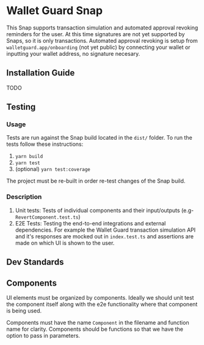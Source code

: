 # Wallet Guard Snap

This Snap supports transaction simulation and automated approval revoking reminders for the user. At this time signatures are not yet supported by Snaps, so it is only transactions. Automated approval revoking is setup from `walletguard.app/onboarding` (not yet public) by connecting your wallet or inputting your wallet address, no signature necesary.

## Installation Guide

TODO

## Testing

### Usage

Tests are run against the Snap build located in the `dist/` folder. To run the tests follow these instructions:

1. `yarn build`
2. `yarn test`
3. (optional) `yarn test:coverage`

The project must be re-built in order re-test changes of the Snap build.

### Description

1. Unit tests: Tests of individual components and their input/outputs (e.g- `RevertComponent.test.ts`)
2. E2E Tests: Testing the end-to-end integrations and external dependencies. For example the Wallet Guard transaction simulation API and it's responses are mocked out in `index.test.ts` and assertions are made on which UI is shown to the user.

## Dev Standards

## Components

UI elements must be organized by components. Ideally we should unit test the component itself along with the
e2e functionality where that component is being used.

Components must have the name `Component` in the filename and function name for clarity. Components should be functions so that we have the option to pass in parameters.
